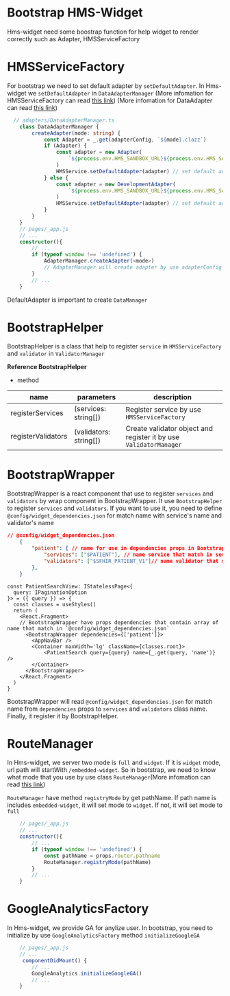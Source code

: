 # Bootstrap HMS-Widget
Hms-widget need some boostrap function for help widget to render correctly such as Adapter, HMSServiceFactory

# HMSServiceFactory
For bootstrap we need to set default adapter by `setDefaultAdapter`. In Hms-widget we `setDefaultAdapter` in `DataAdapterManager` 
(More infomation for HMSServiceFactory can read [this link](service-widget.md))
(More infomation for DataAdapter can read [this link](dataAdapter-widget.md))
```ts
  // adapters/DataAdapterManager.ts
    class DataAdapterManager {
        createAdapter(mode: string) {
            const Adapter = _.get(adapterConfig, `${mode}.clazz`)
            if (Adapter) {
                const adapter = new Adapter(
                    `${process.env.HMS_SANDBOX_URL}${process.env.HMS_SANDBOX_PORT}/smart-fhir`,
                )
                HMSService.setDefaultAdapter(adapter) // set default adapter
            } else {
                const adapter = new DevelopmentAdapter(
                    `${process.env.HMS_SANDBOX_URL}${process.env.HMS_SANDBOX_PORT}/smart-fhir`,
                )
                HMSService.setDefaultAdapter(adapter) // set default adapter
            }
        }
    }
    // pages/_app.js
    // ...
    constructor(){
        // ...
        if (typeof window !== 'undefined') {
            AdapterManager.createAdapter(<mode>)
            // AdapterManager will create adapter by use adapterConfig from 'config/index.ts'
        }
        // ...
    }
```

DefaultAdapter is important to create `DataManager` 


# BootstrapHelper
BootstrapHelper is a class that help to register `service` in `HMSServiceFactory` and `validator` in `ValidatorManager`

**Reference BootstrapHelper**
- method

| name               | parameters             | description                                                       |
| ------------------ | ---------------------- | ----------------------------------------------------------------- |
| registerServices   | (services: string[])   | Register service by use `HMSServiceFactory`                       |
| registerValidators | (validators: string[]) | Create validator object and register it by use `ValidatorManager` |

# BootstrapWrapper
BootstrapWrapper is a react component that use to register `services` and `validators` by wrap component in BootstrapWrapper. It use `BootstrapHelper` to register `services` and `validators`. If you want to use it, you need to define `@config/widget_dependencies.json` for match name with service's name and validator's name

```json
// @config/widget_dependencies.json
    {
        "patient": { // name for use in dependencies props in BootstrapWrapper component
            "services": ["$PATIENT"], // name service that match in serviceConfig in config/index.ts
            "validators": ["$SFHIR_PATIENT_V1"]// name validator that match in validatorConfig in config/index.ts
        },
    }
```
```tsx
const PatientSearchView: IStatelessPage<{
  query: IPaginationOption
}> = ({ query }) => {
  const classes = useStyles()
  return (
    <React.Fragment>
    // BootstrapWrapper have props dependencies that contain array of name that match in `@config/widget_dependencies.json`
      <BootstrapWrapper dependencies={['patient']}>
        <AppNavBar />
        <Container maxWidth='lg' className={classes.root}>
            <PatientSearch query={query} name={_.get(query, 'name')} />
        </Container>
      </BootstrapWrapper>
    </React.Fragment>
  )
}
```
BootstrapWrapper will read `@config/widget_dependencies.json` for match name from `dependencies` props to `services` and `validators` class name. Finally, it register it by BootstrapHelper.

# RouteManager
In Hms-widget, we server two mode is `full` and `widget`. If it is `widget` mode, url path will startWith `/embedded-widget`. So in bootstrap, we need to know what mode that you use by use class `RouteManager`(More infomation can read [this link](route-widget.md))

`RouteManager` have method `registryMode` by get pathName. If path name is includes `embedded-widget`, it will set mode to `widget`. If not, it will set mode to `full`

```js
    // pages/_app.js
    // ...
    constructor(){
        // ...
        if (typeof window !== 'undefined') {
            const pathName = props.router.pathname
            RouteManager.registryMode(pathName)
        }
        // ...
    }
```

# GoogleAnalyticsFactory
In Hms-widget, we provide GA for anylize user. In bootstrap, you need to initialize by use `GoogleAnalyticsFactory` method `initializeGoogleGA`

```js
    // pages/_app.js
    // ...
     componentDidMount() {
        // ...
        GoogleAnalytics.initializeGoogleGA()
        // ...
    }
```